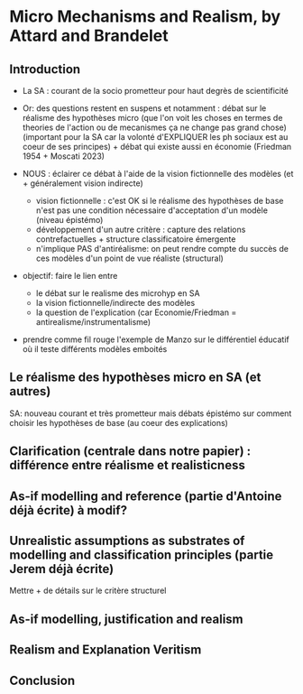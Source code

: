 # Micro Mechanisms and Realism, by Attard and Brandelet

## Introduction
- La SA : courant de la socio prometteur pour haut degrès de scientificité
- Or: des questions restent en suspens et notamment : débat sur le réalisme des hypothèses micro (que l'on voit les choses en termes de theories de l'action ou de mecanismes ça ne change pas grand chose) (important pour la SA car la volonté d'EXPLIQUER les ph sociaux est au coeur de ses principes) + débat qui existe aussi en économie (Friedman 1954 + Moscati 2023)
- NOUS : éclairer ce débat à l'aide de la vision fictionnelle des modèles (et + généralement vision indirecte)
	- vision fictionnelle : c'est OK si le réalisme des hypothèses de base n'est pas une condition nécessaire d'acceptation d'un modèle (niveau épistémo)
	- développement d'un autre critère : capture des relations contrefactuelles + structure classificatoire émergente
	- n'implique PAS d'antiréalisme: on peut rendre compte du succès de ces modèles d'un point de vue réaliste (structural)

- objectif: faire le lien entre 
	- le débat sur le realisme des microhyp en SA 
	- la vision fictionnelle/indirecte des modèles 
	- la question de l'explication (car Economie/Friedman = antirealisme/instrumentalisme)

- prendre comme fil rouge l'exemple de Manzo sur le différentiel éducatif où il teste différents modèles emboités

## Le réalisme des hypothèses micro en SA (et autres)
SA: nouveau courant et très prometteur mais débats épistémo sur comment choisir les hypothèses de base (au coeur des explications)

## Clarification (centrale dans notre papier) : différence entre réalisme et realisticness

## As-if modelling and reference (partie d'Antoine déjà écrite) à modif?

## Unrealistic assumptions as substrates of modelling and classification principles (partie Jerem déjà écrite)
Mettre + de détails sur le critère structurel 

## As-if modelling, justification and realism

## Realism and Explanation Veritism

## Conclusion

